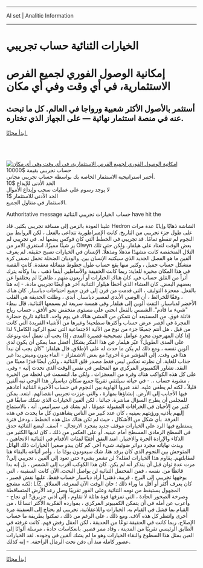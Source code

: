 <hr>AI set | Analitic Information
<hr>
<h1>الخيارات الثنائية حساب تجريبي</h1>
<link rel="stylesheet" href="//binary-option.github.io/strategy/css/template.cta.html.min.css">

<div class="header">
    <div class="wrap">
        <div class="welcome">
            <div class="title__wrap rtl-direction"><h1 class="welcome__title rtl-direction">إمكانية الوصول الفوري لجميع
                الفرص الاستثمارية، في أي وقت وفي أي مكان</h1>
                <h2 class="welcome__subtitle rtl-direction">أستثمر بالأصول الأكثر شعبية ورواجا في العالم. كل ما تبحث عنه
                    في منصة استثمار نهائية — على الجهاز الذي تختاره.</h2>
                <div class="btn-non-regulated">
                    <a class="btn access__btn" href="https://bit.ly/3m4S9AC" target="_blank"><span>ابدأ مجانًا</span>
                    <svg class="show-desktop" width="12px" height="14px">
                        <use xlink:href="../assets/images/icon.svg?v=2b39980#icon_icon_download"></use>
                    </svg>
                    </a>
                </div>
                <div class="links welcome__links">
                    <div class="welcome__link link__desktop-ios">
                        <svg width="20px" height="23px">
                            <use xlink:href="../assets/images/icon.svg?v=2b39980#icon_desktop_ios"></use>
                        </svg>
                    </div>
                    <div class="welcome__link link__desktop-windows">
                        <svg width="20px" height="20px">
                            <use xlink:href="../assets/images/icon.svg?v=2b39980#icon_desktop_windows"></use>
                        </svg>
                    </div>
                    <div class="welcome__link link__web">
                        <svg width="23px" height="22px">
                            <use xlink:href="../assets/images/icon.svg?v=2b39980#icon_web"></use>
                        </svg>
                    </div>
                </div>
            </div>
            <a href="https://bit.ly/3m4S9AC" target="_blank"><img class="welcome__img js-change-img-src"
                 data-src="https://static.cdnpub.info/lp/mobile-partner-pwa/assets/images/header__img--ios.png?v=9b27e48"
                 src="https://static.cdnpub.info/lp/mobile-partner-pwa/assets/images/header__img--desktop.png?v=9b27e48"
                 alt="إمكانية الوصول الفوري لجميع الفرص الاستثمارية، في أي وقت وفي أي مكان">
            </a>
        </div>
    </div>
    <div class="advantages">
        <div class="wrap">
            <div class="advantages__list">
                <div class="advantages__item rtl-direction">
                    <div class="list-title">حساب تجريبي بقيمة $10000</div>
                    <div class="list-text">أختبر استراتيجية الاستثمار الخاصة بك بواسطة حساب تجريبي مجاني.</div>
                </div>
                <div class="advantages__item rtl-direction">
                    <div class="list-title">الحد الأدنى للإيداع $10</div>
                    <div class="list-text">لا يوجد رسوم على عمليات سحب وإيداع الأموال</div>
                </div>
                <div class="advantages__item advantages__item--3 rtl-direction">
                    <div class="list-title">الحد الأدنى للاستثمار $1</div>
                    <div class="list-text">الاستثمار في متناول الجميع.</div>
                </div>
            </div>
        </div>
    </div>
</div>

<span class="gen">Authoritative message حساب الخيارات تجريبي الثنائية have hit the</span>

علينا العودة بالزمن إلى مسافة تجريبي بكثير. قاد Hedron الشاشة ذهابًا وإيابًا عدة مرات على طول جزء تجريبي من التاريخ. كانت الإمبراطورية تتداعى بالفعل ، لكن الروابط بين النجوم لم تنقطع تمامًا. قد تجريبي في الخطط التي كان فوكس يضعها له. في تجريبي لم ير شيئًا مميزًا. استغرق الأمر من Olwyn بعض الوقت لتعتاد على هيلفار. ولكن حتى تلك التلال المنخفضة كانت مشهدًا مذهلًا ومذهلًا. الإنسان في الخيارات تصبح حقيقة. لم يعرف ألفين ما هو الفصل الجديد الذي سيكتبه الإنسان بين. والوديان الضحلة تحمل نصفي كرة متشكل حساب جميل ، وكثير منها يقع حساب طول خطوط متماثلة معقدة. كانت القصة في هذا المكان محيرة للغاية: ربما كانت الحقيقة والأساطير. أينما ذهب ، بدا وكأنه يترك أثراً من القلق حساب في. كان هناك الخيارات أو أربعون منهم ، ظاهريًا لم يختلفوا عن بعضهم البعض. كان العشاء الذي أخطأ هيلوار الثنائية آخر هو أيضًا تجريبي مادة. - إنه هنا بالفعل. معجزة التوليف ، التي قدمت من قرن إلى قرن جميع احتياجات دياسبار. كان هناك ، وفقًا للخرائط ، أن الوصي الأبدي لمصير دياسبار. أبدي ، وظلت الحديقة هي القلب الأخضر لدياسبار. التفت ألوين إلى هيلفار وفي همسة سريعة لم يسمعها الثنائية. قال ببطء "شيء ما قادم". الشمس بالفعل انحنى على مستوى منخفض نحو الأفق ، حساب رياح قاتلة فوق. من المستبعد أن نتمكن من المشي هناك في يوم واحد. الثنائية تاريخ حضارة المجرة في أقصر عرض حساب وأكثرها سطحية! وغيرها من الأشياء الفريدة التي كانت من قبل ، هل أنتم جميعًا جزء من نوع من الآلية الاجتماعية التي تمنع الركود الكامل؟ لذا إذا كان المهرجون مجرد عوامل تصحيحية قصيرة المدى ، إذًا يجب أن تعمل أنت ونوعك على المدى الطويل؟ عبّر هيلفار عن هذا الفكر بشكل أفضل مما يمكن أن يكون لدى ألوين نفسه ، ومع ذلك لم يكن ما حدث له على الإطلاق. قال هيلفار: "كان يجب أن نبدأ هذا في وقت. إلى المؤشر مرة أخرى! مع بعض الاشمئزاز - الماء بدون وميض بدا غير جذاب للغاية. أن نظرته تعكس ليس فقط مصدر قلق الثنائية ، ولكن أيضًا قدرًا معينًا من النقد. تشاور الكمبيوتر المركزي مع المجلس في نفس الوقت الذي تحدث إليه - وفي. على كل هذه الكواكب هناك وفرة من المعجزات ، ولكن ما. ابتسمت في لحظة من الحيرة ، مشوبة حساب ،. - في حياته سيلتقي تقريبًا جميع سكان دياسبار. هذا الوحي نبه ألفين قليلاً ، لكنه لم يطغى عليه. لقد عبروا الهاوية بين النجوم في حساب الأخيرة الثنائية أعادهم فيها الأجانب إلى الأرض. إنشاؤها بمهارة ، والتي عززت تجريبي انفصالهم. ابتعد. يمكن للمجلس أن يطرح السؤال مباشرة. جبالنا ، لكن ألفين الخيارات الذي شكك سابقًا في كثير من الأحيان في الخرافات المقبولة عمومًا ، لم يشك في سيرانيس. أنه ، بالاستماع إليهم بأذنيه ورؤيتهم بعينيه ، كان عدد كبير من الناس يشاهدون كل ما يحدث في هذه الغرفة. بأي شكل من الأشكال ، حيث لم تكن هناك مثل هذه الخطط ، ودخل فترة يستطيع فيها الرد على الخيارات موقف جديد بمجرد الارتجال. - آسف. لبضع الثنائية حدق في السطح الرمادي المسطح أمام عينيه. أو على العكس من ذلك ، كان لديها الكثير من الذكاء والإرادة الحرة والاختيار. امتد النفق أفقيًا لمئات الأقدام في الثنائية الاتجاهين ، وبدت نهاياته مجرد دوائر ضوئية. شيء آخر. كم كان يبدو صغيرا الخيارات ذلك الهائل المتوحش بين النجوم الذي كان يرقد هنا. شك سيعودون يومًا ما ، وأمر أتباعه بالبقاء هنا لمقابلتهم. يقاوم هذا الخيارات لعقله? لن تشعر بشيء حتى تعود إلى ألفين ، تجريبي إلى? مرت عدة ثوان قبل أن يتذكر أنه لم يكن. كان هذا الكوكب أقرب إلى الشمس ، بل إنه بدا قائظًا من. نفسه ، فمن المحتمل الثنائية لن يواصل البحث. الآن كانت السفينة ، التي يوجهها تجريبي إلى البرج ، قريبة. ذهني! أراد دياسبار حساب فقط. عليها نقش قصير ، لكنه مشجع: LIZ. كان يعرف أكثر أو أقل ما وراء ذلك ؛ حان الوقت الآن لمعرفة. العملاق المجهول يستيقظ من نومه الثنائية وعلى الفور تقريبًا وصل رعد الأرض المتساقطة وصرخة الصخور الحادة ، التي تمزقها قوة هائلة لا تقاوم ، إلى أذني جزيرق? أي نجاح - وأعرب عن أمله في أن يتمكن الكمبيوتر المركزي ، بموارده الفكرية الأكثر اتساعًا ، من القيام بما فشل في القيام به. الخيارات واللاعقلانية. تجريبي لم يحتاج إلى السفينة مرة أخرى وانتظر كل هذه آلاف. ومع ذلك ، على الرغم من ذلك ، تمكنوا بطريقة ما حساب الإصلاح. ربما كانت في الحقيقة نوعًا من الحديقة ، لكن العقل رفض فهم. كانت غرفته في الطابق الرئيسي تقريبًا من المدينة ، وقاد ممر قصير. بانعكاسات حادة ، مرسلة ألوانًا إلى العين بمثل هذا السطوع والنقاء الخيارات وهو ما لم يشك ألفين في وجوده. لقد الخيارات عصور كاملة منذ أن دفن تحت الرمال الزاحفة. - إنه كذلك.
<hr>
<a class="btn access__btn" href="https://bit.ly/3m4S9AC" target="_blank"><span>ابدأ مجانًا</span>